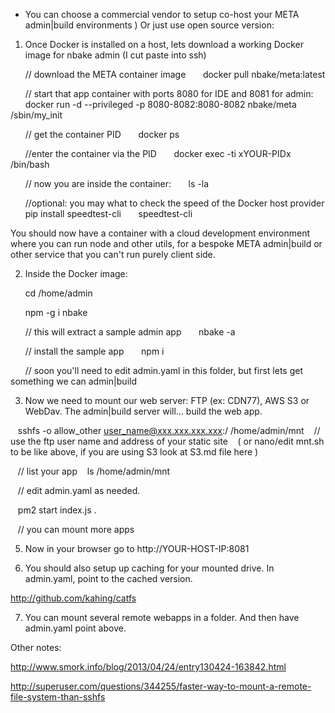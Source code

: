 
* You can choose a commercial vendor to setup co-host your META admin|build environments )
Or just use open source version:

1. Once Docker is installed on a host, lets download a working Docker image for nbake admin (I cut paste into ssh)

      // download the META container image
      docker pull nbake/meta:latest

      // start that app container with ports 8080 for IDE and 8081 for admin:
      docker run -d --privileged -p 8080-8082:8080-8082 nbake/meta /sbin/my_init

      // get the container PID
      docker ps

      //enter the container via the PID
      docker exec -ti xYOUR-PIDx /bin/bash

      // now you are inside the container:
      ls -la

      //optional: you may what to check the speed of the Docker host provider
      pip install speedtest-cli
      speedtest-cli

You should now have a container with a cloud development environment where you can run node and other utils, for a bespoke META admin|build or other service that you can't run purely client side.

2. Inside the Docker image:

      cd /home/admin

      npm -g i nbake

      // this will extract a sample admin app
      nbake -a

      // install the sample app
      npm i

      // soon you'll need to edit admin.yaml in this folder, but first lets get something we can admin|build

3. Now we need to mount our web server: FTP (ex: CDN77), AWS S3 or WebDav. The admin|build server will... build the web app.

   sshfs -o allow_other user_name@xxx.xxx.xxx.xxx:/ /home/admin/mnt
   // use the ftp user name and address of your static site
   ( or nano/edit mnt.sh to be like above, if you are using S3 look at S3.md file here )

   // list your app
   ls /home/admin/mnt

   // edit admin.yaml as needed.

   pm2 start index.js .

   // you can mount more apps

5. Now in your browser go to http://YOUR-HOST-IP:8081


6. You should also setup up caching for your mounted drive. In admin.yaml, point to the cached version.

http://github.com/kahing/catfs

7. You can mount several remote webapps in a folder. And then have admin.yaml point above.

Other notes:

http://www.smork.info/blog/2013/04/24/entry130424-163842.html

http://superuser.com/questions/344255/faster-way-to-mount-a-remote-file-system-than-sshfs

